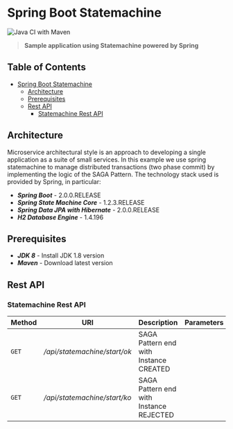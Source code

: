 # Spring Boot Statemachine

![Java CI with Maven](https://github.com/gcalsolaro/spring-boot-state-machine/workflows/Java%20CI%20with%20Maven/badge.svg)
> **Sample application using Statemachine powered by Spring**


## Table of Contents

   * [Spring Boot Statemachine](#spring-boot-statemachine)
      * [Architecture](#architecture)
      * [Prerequisites](#prerequisites)
      * [Rest API](#rest-api)
         * [Statemachine Rest API](#statemachine-rest-api)
      

## Architecture

Microservice architectural style is an approach to developing a single application as a suite of small services.
In this example we use spring statemachine to manage distributed transactions (two phase commit) by implementing the logic of the SAGA Pattern.
The technology stack used is provided by Spring, in particular:

* **_Spring Boot_** - 2.0.0.RELEASE
* **_Spring State Machine Core_** - 1.2.3.RELEASE
* **_Spring Data JPA with Hibernate_** - 2.0.0.RELEASE
* **_H2 Database Engine_** - 1.4.196

## Prerequisites
* **_JDK 8_** - Install JDK 1.8 version
* **_Maven_** - Download latest version



## Rest API

### Statemachine Rest API

Method | URI | Description | Parameters |
--- | --- | --- | --- |
`GET` | */api/statemachine/start/ok* | SAGA Pattern end with Instance CREATED
`GET` | */api/statemachine/start/ko* | SAGA Pattern end with Instance REJECTED
